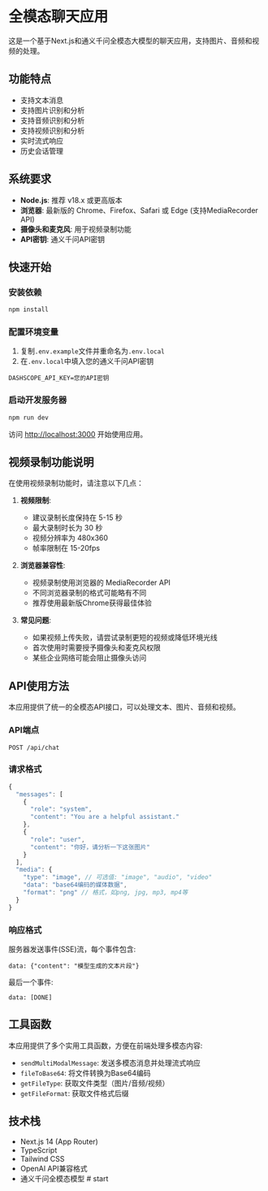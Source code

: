 # 全模态聊天应用

这是一个基于Next.js和通义千问全模态大模型的聊天应用，支持图片、音频和视频的处理。

## 功能特点

- 支持文本消息
- 支持图片识别和分析
- 支持音频识别和分析
- 支持视频识别和分析
- 实时流式响应
- 历史会话管理

## 系统要求

- **Node.js**: 推荐 v18.x 或更高版本
- **浏览器**: 最新版的 Chrome、Firefox、Safari 或 Edge (支持MediaRecorder API)
- **摄像头和麦克风**: 用于视频录制功能
- **API密钥**: 通义千问API密钥

## 快速开始

### 安装依赖

```bash
npm install
```

### 配置环境变量

1. 复制`.env.example`文件并重命名为`.env.local`
2. 在`.env.local`中填入您的通义千问API密钥

```
DASHSCOPE_API_KEY=您的API密钥
```

### 启动开发服务器

```bash
npm run dev
```

访问 [http://localhost:3000](http://localhost:3000) 开始使用应用。

## 视频录制功能说明

在使用视频录制功能时，请注意以下几点：

1. **视频限制**:
   - 建议录制长度保持在 5-15 秒
   - 最大录制时长为 30 秒
   - 视频分辨率为 480x360
   - 帧率限制在 15-20fps

2. **浏览器兼容性**:
   - 视频录制使用浏览器的 MediaRecorder API
   - 不同浏览器录制的格式可能略有不同
   - 推荐使用最新版Chrome获得最佳体验

3. **常见问题**:
   - 如果视频上传失败，请尝试录制更短的视频或降低环境光线
   - 首次使用时需要授予摄像头和麦克风权限
   - 某些企业网络可能会阻止摄像头访问

## API使用方法

本应用提供了统一的全模态API接口，可以处理文本、图片、音频和视频。

### API端点

```
POST /api/chat
```

### 请求格式

```javascript
{
  "messages": [
    {
      "role": "system",
      "content": "You are a helpful assistant."
    },
    {
      "role": "user",
      "content": "你好，请分析一下这张图片"
    }
  ],
  "media": {
    "type": "image", // 可选值: "image", "audio", "video"
    "data": "base64编码的媒体数据",
    "format": "png" // 格式，如png, jpg, mp3, mp4等
  }
}
```

### 响应格式

服务器发送事件(SSE)流，每个事件包含:

```
data: {"content": "模型生成的文本片段"}
```

最后一个事件:

```
data: [DONE]
```

## 工具函数

本应用提供了多个实用工具函数，方便在前端处理多模态内容:

- `sendMultiModalMessage`: 发送多模态消息并处理流式响应
- `fileToBase64`: 将文件转换为Base64编码
- `getFileType`: 获取文件类型（图片/音频/视频）
- `getFileFormat`: 获取文件格式后缀

## 技术栈

- Next.js 14 (App Router)
- TypeScript
- Tailwind CSS
- OpenAI API兼容格式
- 通义千问全模态模型
#   s t a r t 
 
 